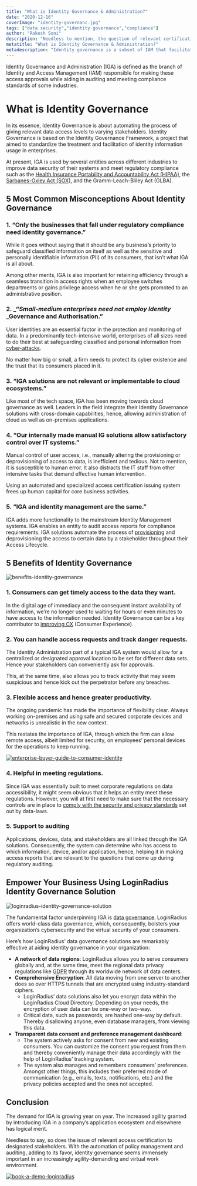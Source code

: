 ```yaml
---
title: "What is Identity Governance & Administration?"
date: "2020-12-16"
coverImage: "identity-governanc.jpg"
tags: ["data security","identity governance","compliance"]
author: "Rakesh Soni"
description: "Needless to mention, the question of relevant certification of access to specified stakeholders also applies. In an increasingly agility-intensive and virtual work environment, identity governance seems immensely relevant with the automation of policy management and auditing, adding to its benefit."
metatitle: "What is Identity Governance & Administration?"
metadescription: "Identity governance is a subset of IAM that facilitates the use of digital identity in enterprises. Know how businesses can adhere to protocols and maintain safety."
---
```


Identity Governance and Administration (IGA) is defined as the branch of Identity and Access Management (IAM) responsible for making these access approvals while aiding in auditing and meeting compliance standards of some industries.

# What is Identity Governance


In its essence, Identity Governance is about automating the process of giving relevant data access levels to varying stakeholders. Identity Governance is based on the Identity Governance Framework, a project that aimed to standardize the treatment and facilitation of identity information usage in enterprises. 


At present, IGA is used by several entities across different industries to improve data security of their systems and meet regulatory compliance such as the [Health Insurance Portability and Accountability Act (HIPAA)](https://www.cdc.gov/phlp/php/resources/health-insurance-portability-and-accountability-act-of-1996-hipaa.html), the [Sarbanes-Oxley Act (SOX)](https://www.congress.gov/bill/107th-congress/house-bill/3763), and the Gramm-Leach-Bliley Act (GLBA).


## 5 Most Common Misconceptions About Identity Governance


### 1. “Only the businesses that fall under regulatory compliance need identity governance.”

While it goes without saying that it should be any business’s priority to safeguard classified information on itself as well as the sensitive and personally identifiable information (PII) of its consumers, that isn’t what IGA is all about. 

Among other merits, IGA is also important for retaining efficiency through a seamless transition in access rights when an employee switches departments or gains privilege access when he or she gets promoted to an administrative position.


### 2. _“_Small-medium enterprises need not employ Identity_ _Governance and Authorisation.”

User identities are an essential factor in the protection and monitoring of data. In a predominantly tech-intensive world, enterprises of all sizes need to do their best at safeguarding classified and personal information from [cyber-attacks](https://www.loginradius.com/blog/identity/2019/10/cybersecurity-attacks-business/). 

No matter how big or small, a firm needs to protect its cyber existence and the trust that its consumers placed in it.


### 3. “IGA solutions are not relevant or implementable to cloud ecosystems.”

Like most of the tech space, IGA has been moving towards cloud governance as well. Leaders in the field integrate their Identity Governance solutions with cross-domain capabilities, hence, allowing administration of cloud as well as on-premises applications.


### 4. “Our internally made manual IG solutions allow satisfactory control over IT systems.”

Manual control of user access, i.e., manually altering the provisioning or deprovisioning of access to data, is inefficient and tedious. Not to mention, it is susceptible to human error. It also distracts the IT staff from other intensive tasks that demand effective human intervention. 

Using an automated and specialized access certification issuing system frees up human capital for core business activities.


### 5. “IGA and identity management are the same.”

IGA adds more functionality to the mainstream Identity Management systems. IGA enables an entity to audit access reports for compliance requirements. IGA solutions automate the process of [provisioning](https://www.loginradius.com/provisioning/) and deprovisioning the access to certain data by a stakeholder throughout their Access Lifecycle.


## 5 Benefits of Identity Governance


![benefits-identity-governance](benefits-identity-governance.png)

### 1. Consumers can get timely access to the data they want.

In the digital age of immediacy and the consequent instant availability of information, we’re no longer used to waiting for hours or even minutes to have access to the information needed. Identity Governance can be a key contributor to [improving CX](https://www.loginradius.com/blog/growth/improve-customer-experience-ecommerce/) (Consumer Experience).


### 2. You can handle access requests and track danger requests.

The Identity Administration part of a typical IGA system would allow for a centralized or designated approval location to be set for different data sets. Hence your stakeholders can conveniently ask for approvals. 

This, at the same time, also allows you to track activity that may seem suspicious and hence kick out the perpetrator before any breaches.


### 3. Flexible access and hence greater productivity.

The ongoing pandemic has made the importance of flexibility clear. Always working on-premises and using safe and secured corporate devices and networks is unrealistic in the new context. 

This restates the importance of IGA, through which the firm can allow remote access, albeit limited for security, on employees’ personal devices for the operations to keep running.


[![enterprise-buyer-guide-to-consumer-identity](enterprise-buyer-guide-to-consumer-identity.png)](https://www.loginradius.com/resource/the-enterprise-buyers-guide-to-consumer-identity/)


### 4. Helpful in meeting regulations.

Since IGA was essentially built to meet corporate regulations on data accessibility, it might seem obvious that it helps an entity meet these regulations. However, you will at first need to make sure that the necessary controls are in place to [comply with the security and privacy standards](https://www.loginradius.com/blog/identity/2020/03/how-loginradius-helps-enterprises-stay-ccpa-compliant-in-2020/) set out by data-laws.


### 5. Support to auditing

Applications, devices, data, and stakeholders are all linked through the IGA solutions. Consequently, the system can determine who has access to which information, device, and/or application, hence, helping it in making access reports that are relevant to the questions that come up during regulatory auditing.


## Empower Your Business Using LoginRadius Identity Governance Solution


![loginradius-identity-governance-solution](loginradius-identity-governance-solution.png)

The fundamental factor underpinning IGA is [data governance](https://www.loginradius.com/blog/identity/2020/07/data-governance-best-practices/). LoginRadius offers world-class data governance, which, consequently, bolsters your organization’s cybersecurity and the virtual security of your consumers.

Here’s how LoginRadius’ data governance solutions are remarkably effective at aiding identity governance in your organization:



*   **A network of data regions**: LoginRadius allows you to serve consumers globally and, at the same time, meet the regional data privacy regulations like [GDPR](https://gdpr-info.eu/) through its worldwide network of data centers.
*   **Comprehensive Encryption**: All data moving from one server to another does so over HTTPS tunnels that are encrypted using industry-standard ciphers.
    *   LoginRadius’ data solutions also let you encrypt data within the LoginRadius Cloud Directory. Depending on your needs, the encryption of user data can be one-way or two-way.
    *   Critical data, such as passwords, are hashed one-way by default. Thereby disallowing anyone, even database managers, from viewing this data.
*   **Transparent data consent and preference management dashboard**: 
    *   The system actively asks for consent from new and existing consumers. You can customize the consent you request from them and thereby conveniently manage their data accordingly with the help of LoginRadius’ tracking system.
    *   The system also manages and remembers consumers’ preferences. Amongst other things, this includes their preferred mode of communication (e.g., emails, texts, notifications, etc.) and the privacy policies accepted and the ones not accepted.


## Conclusion

The demand for IGA is growing year on year. The increased agility granted by introducing IGA in a company’s application ecosystem and elsewhere has logical merit. 

Needless to say, so does the issue of relevant access certification to designated stakeholders. With the automation of policy management and auditing, adding to its favor, identity governance seems immensely important in an increasingly agility-demanding and virtual work environment.


[![book-a-demo-loginradius](../../assets/book-a-demo-loginradius.png)](https://www.loginradius.com/book-a-demo/)
